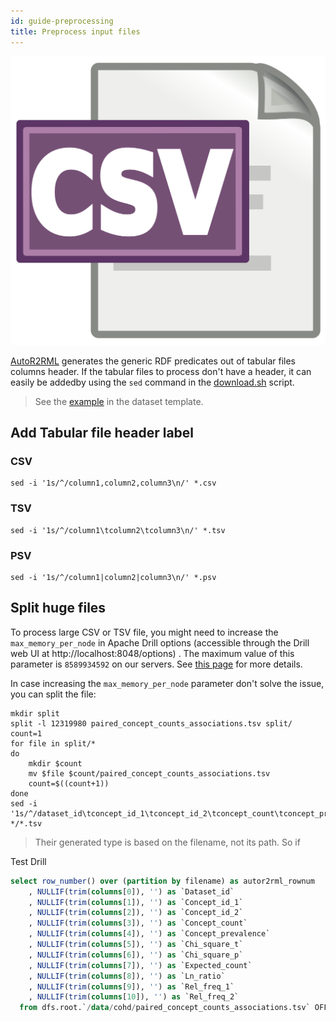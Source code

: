 ```yaml
---
id: guide-preprocessing
title: Preprocess input files
---
```


![](/img/csv-logo.png)

[AutoR2RML](https://github.com/MaastrichtU-IDS/AutoR2RML) generates the generic RDF predicates out of tabular files columns header. If the tabular files to process don't have a header, it can easily be addedby using the `sed` command in the [download.sh](https://github.com/MaastrichtU-IDS/d2s-cwl-workflows/blob/master/support/template/dataset/download/download_examples.sh#L68) script.

> See the [example](https://github.com/MaastrichtU-IDS/d2s-cwl-workflows/blob/master/support/template/dataset/download/download_examples.sh#L68) in the dataset template.

## Add Tabular file header label

### CSV

```shell
sed -i '1s/^/column1,column2,column3\n/' *.csv
```

### TSV

```shell
sed -i '1s/^/column1\tcolumn2\tcolumn3\n/' *.tsv
```

### PSV

```shell
sed -i '1s/^/column1|column2|column3\n/' *.psv
```

## Split huge files

To process large CSV or TSV file, you might need to increase the `max_memory_per_node` in Apache Drill options (accessible through the Drill web UI at http://localhost:8048/options) . The maximum value of this parameter is `8589934592` on our servers. See [this page](https://d2s.semanticscience.org/docs/guide-tabular-header#split-huge-files) for more details.

In case increasing the `max_memory_per_node` parameter don't solve the issue, you can split the file:

```shell
mkdir split
split -l 12319980 paired_concept_counts_associations.tsv split/
count=1
for file in split/*
do
	mkdir $count
	mv $file $count/paired_concept_counts_associations.tsv
	count=$((count+1))
done
sed -i '1s/^/dataset_id\tconcept_id_1\tconcept_id_2\tconcept_count\tconcept_prevalence\tchi_square_t\tchi_square_p\texpected_count\tln_ratio\trel_freq_1\trel_freq_2\n/' */*.tsv
```

> Their generated type is based on the filename, not its path. So if 

Test Drill

```sql
select row_number() over (partition by filename) as autor2rml_rownum
    , NULLIF(trim(columns[0]), '') as `Dataset_id`
    , NULLIF(trim(columns[1]), '') as `Concept_id_1`
    , NULLIF(trim(columns[2]), '') as `Concept_id_2`
    , NULLIF(trim(columns[3]), '') as `Concept_count`
    , NULLIF(trim(columns[4]), '') as `Concept_prevalence`
    , NULLIF(trim(columns[5]), '') as `Chi_square_t`
    , NULLIF(trim(columns[6]), '') as `Chi_square_p`
    , NULLIF(trim(columns[7]), '') as `Expected_count`
    , NULLIF(trim(columns[8]), '') as `Ln_ratio`
    , NULLIF(trim(columns[9]), '') as `Rel_freq_1`
    , NULLIF(trim(columns[10]), '') as `Rel_freq_2`
  from dfs.root.`/data/cohd/paired_concept_counts_associations.tsv` OFFSET 1;
```

